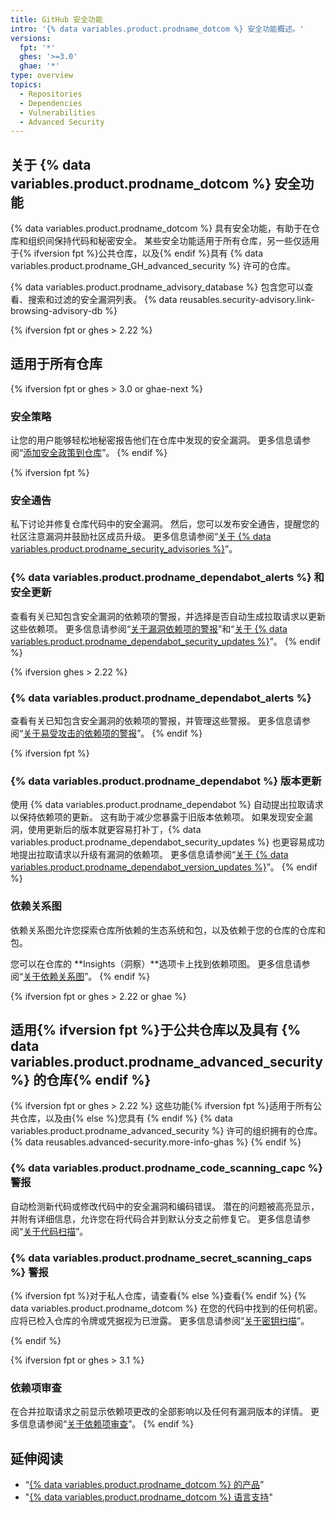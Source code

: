 ```yaml
---
title: GitHub 安全功能
intro: '{% data variables.product.prodname_dotcom %} 安全功能概述。'
versions:
  fpt: '*'
  ghes: '>=3.0'
  ghae: '*'
type: overview
topics:
  - Repositories
  - Dependencies
  - Vulnerabilities
  - Advanced Security
---
```


## 关于 {% data variables.product.prodname_dotcom %} 安全功能

{% data variables.product.prodname_dotcom %} 具有安全功能，有助于在仓库和组织间保持代码和秘密安全。 某些安全功能适用于所有仓库，另一些仅适用于{% ifversion fpt %}公共仓库，以及{% endif %}具有 {% data variables.product.prodname_GH_advanced_security %} 许可的仓库。

{% data variables.product.prodname_advisory_database %} 包含您可以查看、搜索和过滤的安全漏洞列表。 {% data reusables.security-advisory.link-browsing-advisory-db %}

{% ifversion fpt or ghes > 2.22 %}
## 适用于所有仓库

{% ifversion fpt or ghes > 3.0 or ghae-next %}
### 安全策略

让您的用户能够轻松地秘密报告他们在仓库中发现的安全漏洞。 更多信息请参阅“[添加安全政策到仓库](/code-security/getting-started/adding-a-security-policy-to-your-repository)”。
{% endif %}

{% ifversion fpt %}
### 安全通告

私下讨论并修复仓库代码中的安全漏洞。 然后，您可以发布安全通告，提醒您的社区注意漏洞并鼓励社区成员升级。 更多信息请参阅“[关于 {% data variables.product.prodname_security_advisories %}](/github/managing-security-vulnerabilities/about-github-security-advisories)”。

### {% data variables.product.prodname_dependabot_alerts %} 和安全更新

查看有关已知包含安全漏洞的依赖项的警报，并选择是否自动生成拉取请求以更新这些依赖项。 更多信息请参阅“[关于漏洞依赖项的警报](/github/managing-security-vulnerabilities/about-alerts-for-vulnerable-dependencies)”和“[关于 {% data variables.product.prodname_dependabot_security_updates %}](/github/managing-security-vulnerabilities/about-dependabot-security-updates)”。
{% endif %}

{% ifversion ghes > 2.22 %}
### {% data variables.product.prodname_dependabot_alerts %}

查看有关已知包含安全漏洞的依赖项的警报，并管理这些警报。 更多信息请参阅“[关于易受攻击的依赖项的警报](/github/managing-security-vulnerabilities/about-alerts-for-vulnerable-dependencies)”。
{% endif %}

{% ifversion fpt %}
### {% data variables.product.prodname_dependabot %} 版本更新

使用 {% data variables.product.prodname_dependabot %} 自动提出拉取请求以保持依赖项的更新。 这有助于减少您暴露于旧版本依赖项。 如果发现安全漏洞，使用更新后的版本就更容易打补丁，{% data variables.product.prodname_dependabot_security_updates %} 也更容易成功地提出拉取请求以升级有漏洞的依赖项。 更多信息请参阅“[关于 {% data variables.product.prodname_dependabot_version_updates %}](/github/administering-a-repository/about-dependabot-version-updates)”。
{% endif %}

### 依赖关系图
依赖关系图允许您探索仓库所依赖的生态系统和包，以及依赖于您的仓库的仓库和包。

您可以在仓库的 **Insights（洞察）**选项卡上找到依赖项图。 更多信息请参阅“[关于依赖关系图](/github/visualizing-repository-data-with-graphs/about-the-dependency-graph)”。
{% endif %}

{% ifversion fpt or ghes > 2.22 or ghae %}

## 适用{% ifversion fpt %}于公共仓库以及具有 {% data variables.product.prodname_advanced_security %} 的仓库{% endif %}

{% ifversion fpt or ghes > 2.22 %}
这些功能{% ifversion fpt %}适用于所有公共仓库，以及由{% else %}您具有 {% endif %} {% data variables.product.prodname_advanced_security %} 许可的组织拥有的仓库。 {% data reusables.advanced-security.more-info-ghas %}
{% endif %}

### {% data variables.product.prodname_code_scanning_capc %} 警报

自动检测新代码或修改代码中的安全漏洞和编码错误。 潜在的问题被高亮显示，并附有详细信息，允许您在将代码合并到默认分支之前修复它。 更多信息请参阅“[关于代码扫描](/github/finding-security-vulnerabilities-and-errors-in-your-code/about-code-scanning)”。

### {% data variables.product.prodname_secret_scanning_caps %} 警报

{% ifversion fpt %}对于私人仓库，请查看{% else %}查看{% endif %} {% data variables.product.prodname_dotcom %} 在您的代码中找到的任何机密。 应将已检入仓库的令牌或凭据视为已泄露。 更多信息请参阅“[关于密钥扫描](/github/administering-a-repository/about-secret-scanning)”。

{% endif %}

{% ifversion fpt or ghes > 3.1 %}
### 依赖项审查

在合并拉取请求之前显示依赖项更改的全部影响以及任何有漏洞版本的详情。 更多信息请参阅“[关于依赖项审查](/code-security/supply-chain-security/about-dependency-review)”。
{% endif %}

## 延伸阅读
- “[{% data variables.product.prodname_dotcom %} 的产品](/github/getting-started-with-github/githubs-products)”
- "[{% data variables.product.prodname_dotcom %} 语言支持](/github/getting-started-with-github/github-language-support)"
